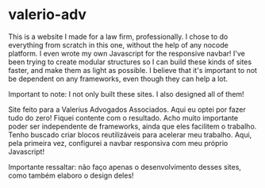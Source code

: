 # valerio-adv

This is a website I made for a law firm, professionally. I chose to do everything from scratch in this one, without the help of any nocode platform. I even wrote my own Javascript for the responsive navbar! I've been trying to create modular structures so I can build these kinds of sites faster, and make them as light as possible. I believe that it's important to not be dependent on any frameworks, even though they can help a lot. 

Important to note: I not only built these sites. I also designed all of them!

Site feito para a Valerius Advogados Associados. Aqui eu optei por fazer tudo do zero! Fiquei contente com o resultado. Acho muito importante poder ser independente de frameworks, ainda que eles facilitem o trabalho. Tenho buscado criar blocos reutilizáveis para acelerar meu trabalho. Aqui, pela primeira vez, configurei a navbar responsiva com meu próprio Javascript!

Importante ressaltar: não faço apenas o desenvolvimento desses sites, como também elaboro o design deles!
